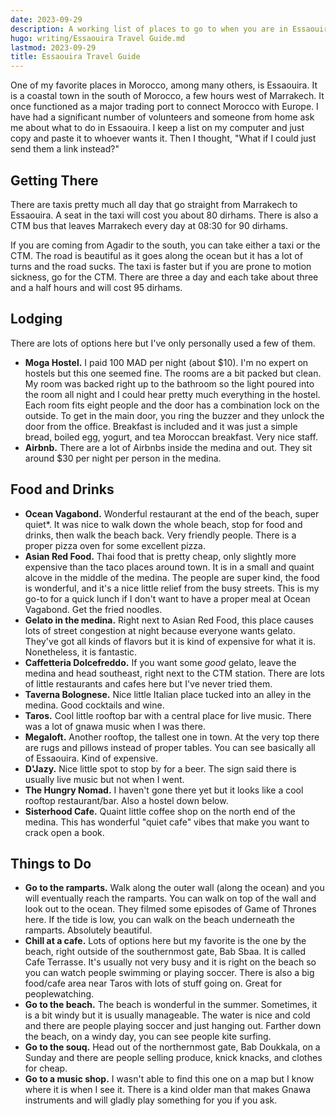 ```yaml
---
date: 2023-09-29
description: A working list of places to go to when you are in Essaouira, Morocco.
hugo: writing/Essaouira Travel Guide.md
lastmod: 2023-09-29
title: Essaouira Travel Guide
---
```


One of my favorite places in Morocco, among many others, is Essaouira. It is a coastal town in the south of Morocco, a few hours west of Marrakech. It once functioned as a major trading port to connect Morocco with Europe. I have had a significant number of volunteers and someone from home ask me about what to do in Essaouira. I keep a list on my computer and just copy and paste it to whoever wants it. Then I thought, "What if I could just send them a link instead?"

## Getting There

There are taxis pretty much all day that go straight from Marrakech to Essaouira. A seat in the taxi will cost you about 80 dirhams. There is also a CTM bus that leaves Marrakech every day at 08:30 for 90 dirhams.

If you are coming from Agadir to the south, you can take either a taxi or the CTM. The road is beautiful as it goes along the ocean but it has a lot of turns and the road sucks. The taxi is faster but if you are prone to motion sickness, go for the CTM. There are three a day and each take about three and a half hours and will cost 95 dirhams.

## Lodging

There are lots of options here but I've only personally used a few of them.

- **Moga Hostel.** I paid 100 MAD per night (about $10). I'm no expert on hostels but this one seemed fine. The rooms are a bit packed but clean. My room was backed right up to the bathroom so the light poured into the room all night and I could hear pretty much everything in the hostel. Each room fits eight people and the door has a combination lock on the outside. To get in the main door, you ring the buzzer and they unlock the door from the office. Breakfast is included and it was just a simple bread, boiled egg, yogurt, and tea Moroccan breakfast. Very nice staff.
- **Airbnb.** There are a lot of Airbnbs inside the medina and out. They sit around $30 per night per person in the medina.

## Food and Drinks

- **Ocean Vagabond.** Wonderful restaurant at the end of the beach, super quiet*. It was nice to walk down the whole beach, stop for food and drinks, then walk the beach back. Very friendly people. There is a proper pizza oven for some excellent pizza.
- **Asian Red Food.** Thai food that is pretty cheap, only slightly more expensive than the taco places around town. It is in a small and quaint alcove in the middle of the medina. The people are super kind, the food is wonderful, and it's a nice little relief from the busy streets. This is my go-to for a quick lunch if I don't want to have a proper meal at Ocean Vagabond. Get the fried noodles.
- **Gelato in the medina.** Right next to Asian Red Food, this place causes lots of street congestion at night because everyone wants gelato. They've got all kinds of flavors but it is kind of expensive for what it is. Nonetheless, it is fantastic.
- **Caffetteria Dolcefreddo.** If you want some *good* gelato, leave the medina and head southeast, right next to the CTM station. There are lots of little restaurants and cafes here but I've never tried them.
- **Taverna Bolognese.** Nice little Italian place tucked into an alley in the medina. Good cocktails and wine.
- **Taros.** Cool little rooftop bar with a central place for live music. There was a lot of gnawa music when I was there.
- **Megaloft.** Another rooftop, the tallest one in town. At the very top there are rugs and pillows instead of proper tables. You can see basically all of Essaouira. Kind of expensive.
- **D'Jazy.** Nice little spot to stop by for a beer. The sign said there is usually live music but not when I went.
- **The Hungry Nomad.** I haven't gone there yet but it looks like a cool rooftop restaurant/bar. Also a hostel down below.
- **Sisterhood Cafe.** Quaint little coffee shop on the north end of the medina. This has wonderful "quiet cafe" vibes that make you want to crack open a book.

## Things to Do

- **Go to the ramparts.** Walk along the outer wall (along the ocean) and you will eventually reach the ramparts. You can walk on top of the wall and look out to the ocean. They filmed some episodes of Game of Thrones here. If the tide is low, you can walk on the beach underneath the ramparts. Absolutely beautiful.
- **Chill at a cafe.** Lots of options here but my favorite is the one by the beach, right outside of the southernmost gate, Bab Sbaa. It is called Cafe Terrasse. It's usually not very busy and it is right on the beach so you can watch people swimming or playing soccer. There is also a big food/cafe area near Taros with lots of stuff going on. Great for peoplewatching.
- **Go to the beach.** The beach is wonderful in the summer. Sometimes, it is a bit windy but it is usually manageable. The water is nice and cold and there are people playing soccer and just hanging out. Farther down the beach, on a windy day, you can see people kite surfing.
- **Go to the souq.** Head out of the northernmost gate, Bab Doukkala, on a Sunday and there are people selling produce, knick knacks, and clothes for cheap.
- **Go to a music shop.** I wasn't able to find this one on a map but I know where it is when I see it. There is a kind older man that makes Gnawa instruments and will gladly play something for you if you ask.
